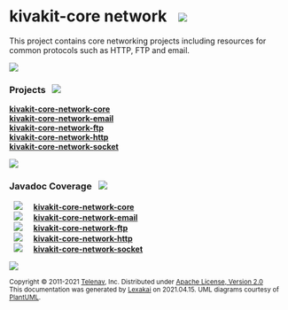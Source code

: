 # kivakit-core network &nbsp;&nbsp;![](http://kivakit.org/images/graph-40.png)

This project contains core networking projects including resources for common protocols such as HTTP, FTP and email.

![](/horizontal-line.png)

[//]: # (start-user-text)



[//]: # (end-user-text)

### Projects <a name = "projects"></a> &nbsp; ![](/gears-40.png)

[**kivakit-core-network-core**](core/README.md)  
[**kivakit-core-network-email**](email/README.md)  
[**kivakit-core-network-ftp**](ftp/README.md)  
[**kivakit-core-network-http**](http/README.md)  
[**kivakit-core-network-socket**](socket/README.md)  

![](/short-horizontal-line.png)

### Javadoc Coverage <a name = "javadoc-coverage"></a> &nbsp; ![](/bargraph-32.png)

&nbsp;  ![](documentation/images/meter-90-12.png) &nbsp; &nbsp; [**kivakit-core-network-core**](core/README.md)  
&nbsp;  ![](documentation/images/meter-90-12.png) &nbsp; &nbsp; [**kivakit-core-network-email**](email/README.md)  
&nbsp;  ![](documentation/images/meter-90-12.png) &nbsp; &nbsp; [**kivakit-core-network-ftp**](ftp/README.md)  
&nbsp;  ![](documentation/images/meter-90-12.png) &nbsp; &nbsp; [**kivakit-core-network-http**](http/README.md)  
&nbsp;  ![](documentation/images/meter-80-12.png) &nbsp; &nbsp; [**kivakit-core-network-socket**](socket/README.md)

[//]: # (start-user-text)



[//]: # (end-user-text)

![](/horizontal-line.png)

<sub>Copyright &#169; 2011-2021 [Telenav](http://telenav.com), Inc. Distributed under [Apache License, Version 2.0](LICENSE)</sub>  
<sub>This documentation was generated by [Lexakai](https://github.com/Telenav/lexakai) on 2021.04.15. UML diagrams courtesy
of [PlantUML](http://plantuml.com).</sub>
